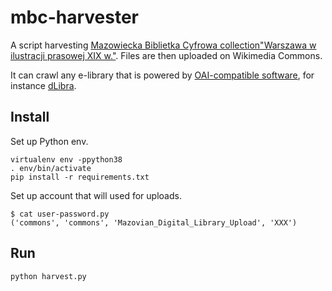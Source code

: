 # mbc-harvester

A script harvesting [Mazowiecka Biblietka Cyfrowa collection"Warszawa w ilustracji prasowej XIX w."](http://mbc.cyfrowemazowsze.pl/dlibra/collectiondescription?dirids=231). Files are then uploaded on Wikimedia Commons.

It can crawl any e-library that is powered by [OAI-compatible software](https://www.openarchives.org/), for instance [dLibra](https://dingo.psnc.pl/dlibra/).

## Install

Set up Python env.

```
virtualenv env -ppython38
. env/bin/activate
pip install -r requirements.txt
```

Set up account that will used for uploads.

```
$ cat user-password.py 
('commons', 'commons', 'Mazovian_Digital_Library_Upload', 'XXX')
```

## Run

```
python harvest.py
```
